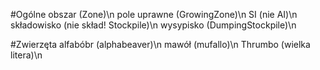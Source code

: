 #Ogólne
obszar (Zone)\n
pole uprawne (GrowingZone)\n
SI (nie AI)\n
składowisko (nie skład! Stockpile)\n
wysypisko (DumpingStockpile)\n

#Zwierzęta
alfabóbr (alphabeaver)\n
mawół (mufallo)\n
Thrumbo (wielka litera)\n
